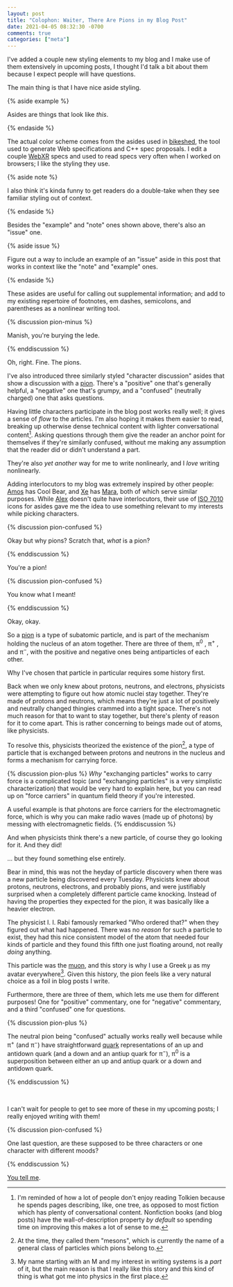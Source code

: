 ```yaml
---
layout: post
title: "Colophon: Waiter, There Are Pions in my Blog Post"
date: 2021-04-05 08:32:30 -0700
comments: true
categories: ["meta"]
---
```


I've added a couple new styling elements to my blog and I make use of them extensively in upcoming posts, I thought I'd talk a bit about them because I expect people will have questions.

The main thing is that I have nice aside styling.

{% aside example %}

Asides are things that look like _this_.

{% endaside %}

The actual color scheme comes from the asides used in [bikeshed], the tool used to generate Web specifications and C++ spec proposals. I edit a couple [WebXR](https://immersive-web.github.io/webxr/) specs and used to read specs very often when I worked on browsers; I like the styling they use.

{% aside note %}

I also think it's kinda funny to get readers do a double-take when they see familiar styling out of context.

{% endaside %}

Besides the "example" and "note" ones shown above, there's also an "issue" one.

{% aside issue %}

Figure out a way to include an example of an "issue" aside in this post that works in context like the "note" and "example" ones.

{% endaside %}

These asides are useful for calling out supplemental information; and add to my existing repertoire of footnotes, em dashes, semicolons, and parentheses as a nonlinear writing tool.

{% discussion pion-minus %}

Manish, you're burying the lede.

{% enddiscussion %}

Oh, right. Fine. The pions.

I've also introduced three similarly styled "character discussion" asides that show a discussion with a [pion]. There's a "positive" one that's generally helpful, a "negative" one that's grumpy, and a "confused" (neutrally charged) one that asks questions.

Having little characters participate in the blog post works really well; it gives a sense of _flow_ to the articles. I'm also hoping it makes them easier to read, breaking up otherwise dense technical content with lighter conversational content[^5]. Asking questions through them give the reader an anchor point for themselves if they're similarly confused, without me making any assumption that the reader did or didn't understand a part.

They're also _yet another_ way for me to write nonlinearly, and I _love_ writing nonlinearly.

Adding interlocutors to my blog was extremely inspired by other people: [Amos] has Cool Bear, and [Xe] has [Mara][xe-mara], both of which serve similar purposes. While [Alex] doesn't quite have interlocutors, their use of [ISO 7010] icons for asides gave me the idea to use something relevant to my interests while picking characters.

{% discussion pion-confused %}

Okay but why pions? Scratch that, _what_ is a pion?

{% enddiscussion %}

You're a pion!

{% discussion pion-confused %}

You know what I meant!

{% enddiscussion %}

Okay, okay.

So a [pion] is a type of subatomic particle, and is part of the mechanism holding the nucleus of an atom together. There are three of them, π<sup>0</sup> , π<sup>+</sup> , and π<sup>−</sup>, with the positive and negative ones being antiparticles of each other.

Why I've chosen that particle in particular requires some history first.

Back when we only knew about protons, neutrons, and electrons, physicists were attempting to figure out how atomic nuclei stay together. They're made of protons and neutrons, which means they're just a lot of positively and neutrally changed thingies crammed into a tight space. There's not much reason for that to want to stay together, but there's plenty of reason for it to come apart. This is rather concerning to beings made out of atoms, like physicists.

To resolve this, physicists theorized the existence of the pion[^1], a type of particle that is exchanged between protons and neutrons in the nucleus and forms a mechanism for carrying force.

{% discussion pion-plus %}
_Why_ "exchanging particles" works to carry force is a complicated topic (and "exchanging particles" is a very simplistic characterization) that would be very hard to explain here, but you can read up on "force carriers" in quantum field theory if you're interested.

A useful example is that photons are force carriers for the electromagnetic force, which is why you can make radio waves (made up of photons) by messing with electromagnetic fields.
{% enddiscussion %}


And when physicists think there's a new particle, of course they go looking for it. And they did!


... but they found something else entirely.

Bear in mind, this was not the heyday of particle discovery when there was a new particle being discovered every Tuesday. Physicists knew about protons, neutrons, electrons, and probably pions, and were justifiably surprised when a completely different particle came knocking. Instead of having the properties they expected for the pion, it was basically like a heavier electron.

The physicist I. I. Rabi famously remarked "Who ordered that?" when they figured out what had happened. There was no _reason_ for such a particle to exist, they had this nice consistent model of the atom that needed four kinds of particle and they found this fifth one just floating around, not really _doing_ anything.

This particle was the [muon], and this story is why I use a Greek μ as my avatar everywhere[^2]. Given this history, the pion feels like a very natural choice as a foil in blog posts I write.

Furthermore, there are three of them, which lets me use them for different purposes! One for "positive" commentary, one for "negative" commentary, and a third "confused" one for questions.

{% discussion pion-plus %}

The neutral pion being "confused" actually works really well because while π<sup>+</sup> (and π<sup>−</sup>) have straightforward [quark] representations of an up and antidown quark (and a down and an antiup quark for π<sup>−</sup>), π<sup>0</sup> is a superposition between either an up and antiup quark or a down and antidown quark.

 [quark]: https://en.wikipedia.org/wiki/Quark
{% enddiscussion %}



<br>


I can't wait for people to get to see more of these in my upcoming posts; I really enjoyed writing with them!

{% discussion pion-confused %}

One last question, are these supposed to be three characters or one character with different moods?

{% enddiscussion %}

[You tell me][one-electron].


 [bikeshed]: https://tabatkins.github.io/bikeshed/
 [pion]: https://en.wikipedia.org/wiki/Pion
 [muon]: https://en.wikipedia.org/wiki/Muon
 [Amos]: https://fasterthanli.me/articles
 [Alex]: https://myrrlyn.net/blog
 [Xe]: https://xeiaso.net/blog/
 [xe-mara]: https://xeiaso.net/blog/how-mara-works-2020-09-30
 [ISO 7010]: https://en.wikipedia.org/wiki/ISO_7010
 [one-electron]: https://en.wikipedia.org/wiki/One-electron_universe
 [^1]: At the time, they called them "mesons", which is currently the name of a general class of particles which pions belong to.
 [^2]: My name starting with an M and my interest in writing systems is a _part_ of it, but the main reason is that I really like this story and this kind of thing is what got me into physics in the first place.
 [^5]: I'm reminded of how a lot of people don't enjoy reading Tolkien because he spends pages describing, like, one tree, as opposed to most fiction which has plenty of conversational content. Nonfiction books (and blog posts) have the wall-of-description property _by default_ so spending time on improving this makes a lot of sense to me.